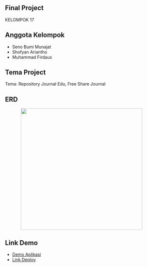 ## Final Project

KELOMPOK 17 

## Anggota Kelompok

- Seno Bumi Munajat
- Shofyan Ariantho
- Muhammad Firdaus

## Tema Project

Tema: Repository Journal Edu, Free Share Journal

## ERD

<p align="center"><img src="https://shofyan.my.id/wp-content/uploads/2022/03/ERD-Jurnal.png" width="400"></p>

## Link Demo

- [Demo Aplikasi](https://userinsights.com)
- [Link Deploy](https://www.fragrantica.com)